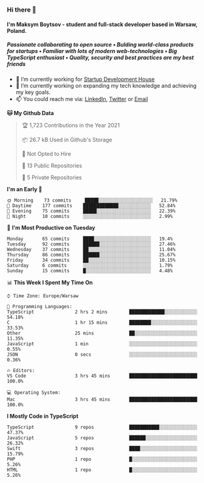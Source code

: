 ### Hi there 👋
#### I'm Maksym Boytsov - student and full-stack developer based in Warsaw, Poland.

##### Passionate collaborating to open source • Bulding world-class products for startups • Familiar with lots of modern web-technologies • Big TypeScript enthusiast • Quality, security and best practices are my best friends

- 💼 I’m currently working for [Startup Development House](https://start-up.house/en)
- 🔭 I’m currently working on expanding my tech knowledge and achieving my key goals.
- 📫 You could reach me via: [LinkedIn](https://www.linkedin.com/in/maksym-boytsov/), [Twitter](https://twitter.com/maksymboytsov) or [Email](mailto:maksym.boytsov@gmail.com?subject=[GitHub])

<!--START_SECTION:waka-->
**🐱 My Github Data** 

> 🏆 1,723 Contributions in the Year 2021
 > 
> 📦 26.7 kB Used in Github's Storage 
 > 
> 🚫 Not Opted to Hire
 > 
> 📜 13 Public Repositories 
 > 
> 🔑 5 Private Repositories  
 > 
**I'm an Early 🐤** 

```text
🌞 Morning    73 commits     █████░░░░░░░░░░░░░░░░░░░░   21.79% 
🌆 Daytime    177 commits    █████████████░░░░░░░░░░░░   52.84% 
🌃 Evening    75 commits     █████░░░░░░░░░░░░░░░░░░░░   22.39% 
🌙 Night      10 commits     ░░░░░░░░░░░░░░░░░░░░░░░░░   2.99%

```
📅 **I'm Most Productive on Tuesday** 

```text
Monday       65 commits     ████░░░░░░░░░░░░░░░░░░░░░   19.4% 
Tuesday      92 commits     ██████░░░░░░░░░░░░░░░░░░░   27.46% 
Wednesday    37 commits     ██░░░░░░░░░░░░░░░░░░░░░░░   11.04% 
Thursday     86 commits     ██████░░░░░░░░░░░░░░░░░░░   25.67% 
Friday       34 commits     ██░░░░░░░░░░░░░░░░░░░░░░░   10.15% 
Saturday     6 commits      ░░░░░░░░░░░░░░░░░░░░░░░░░   1.79% 
Sunday       15 commits     █░░░░░░░░░░░░░░░░░░░░░░░░   4.48%

```


📊 **This Week I Spent My Time On** 

```text
⌚︎ Time Zone: Europe/Warsaw

💬 Programming Languages: 
TypeScript               2 hrs 2 mins        █████████████░░░░░░░░░░░░   54.18% 
C                        1 hr 15 mins        ████████░░░░░░░░░░░░░░░░░   33.53% 
Other                    25 mins             ██░░░░░░░░░░░░░░░░░░░░░░░   11.35% 
JavaScript               1 min               ░░░░░░░░░░░░░░░░░░░░░░░░░   0.55% 
JSON                     0 secs              ░░░░░░░░░░░░░░░░░░░░░░░░░   0.36%

🔥 Editors: 
VS Code                  3 hrs 45 mins       █████████████████████████   100.0%

💻 Operating System: 
Mac                      3 hrs 45 mins       █████████████████████████   100.0%

```

**I Mostly Code in TypeScript** 

```text
TypeScript               9 repos             ███████████░░░░░░░░░░░░░░   47.37% 
JavaScript               5 repos             ██████░░░░░░░░░░░░░░░░░░░   26.32% 
Swift                    3 repos             ████░░░░░░░░░░░░░░░░░░░░░   15.79% 
PHP                      1 repo              █░░░░░░░░░░░░░░░░░░░░░░░░   5.26% 
HTML                     1 repo              █░░░░░░░░░░░░░░░░░░░░░░░░   5.26%

```



<!--END_SECTION:waka-->
